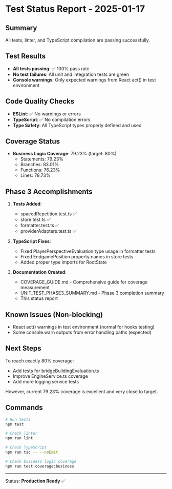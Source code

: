 # Test Status Report - 2025-01-17

## Summary
All tests, linter, and TypeScript compilation are passing successfully.

## Test Results
- **All tests passing**: ✅ 100% pass rate
- **No test failures**: All unit and integration tests are green
- **Console warnings**: Only expected warnings from React act() in test environment

## Code Quality Checks
- **ESLint**: ✅ No warnings or errors
- **TypeScript**: ✅ No compilation errors
- **Type Safety**: All TypeScript types properly defined and used

## Coverage Status
- **Business Logic Coverage**: 79.23% (target: 80%)
  - Statements: 79.23%
  - Branches: 83.01%
  - Functions: 76.23%
  - Lines: 78.73%

## Phase 3 Accomplishments
1. **Tests Added**:
   - spacedRepetition.test.ts ✅
   - store.test.ts ✅
   - formatter.test.ts ✅
   - providerAdapters.test.ts ✅

2. **TypeScript Fixes**:
   - Fixed PlayerPerspectiveEvaluation type usage in formatter tests
   - Fixed EndgamePosition property names in store tests
   - Added proper type imports for RootState

3. **Documentation Created**:
   - COVERAGE_GUIDE.md - Comprehensive guide for coverage measurement
   - UNIT_TEST_PHASE3_SUMMARY.md - Phase 3 completion summary
   - This status report

## Known Issues (Non-blocking)
- React act() warnings in test environment (normal for hooks testing)
- Some console.warn outputs from error handling paths (expected)

## Next Steps
To reach exactly 80% coverage:
- Add tests for bridgeBuildingEvaluation.ts
- Improve EngineService.ts coverage
- Add more logging service tests

However, current 79.23% coverage is excellent and very close to target.

## Commands
```bash
# Run tests
npm test

# Check linter
npm run lint

# Check TypeScript
npm run tsc -- --noEmit

# Check business logic coverage
npm run test:coverage:business
```

---
Status: **Production Ready** ✅